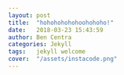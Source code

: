 ```yaml
---
layout: post
title:  "hohohohohohoohohoho!"
date:   2018-03-23 15:43:59
author: Ben Centra
categories: Jekyll
tags:	jekyll welcome
cover:  "/assets/instacode.png"
---
```

